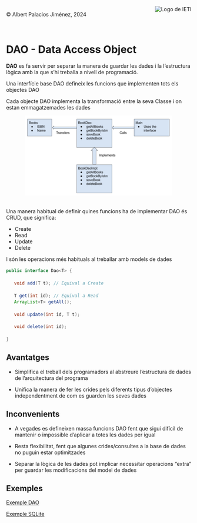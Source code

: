 <div style="display: flex; width: 100%;">
    <div style="flex: 1; padding: 0px;">
        <p>© Albert Palacios Jiménez, 2024</p>
    </div>
    <div style="flex: 1; padding: 0px; text-align: right;">
        <img src="./assets/ieti.png" height="32" alt="Logo de IETI" style="max-height: 32px;">
    </div>
</div>
<br/>

# DAO - Data Access Object

**DAO** es fa servir per separar la manera de guardar les dades i la l’estructura lògica amb la que s’hi treballa a nivell de programació.

Una interfície base DAO defineix les funcions que implementen tots els objectes DAO

Cada objecte DAO implementa la transformació entre la seva Classe i on estan emmagatzemades les dades

<center><img src="./assets/DAO.png" style="max-width: 90%; width: 400px; max-height: 400px;" alt="">
<br/></center>
<br/>

Una manera habitual de definir quines funcions ha de implementar DAO és CRUD, que significa:

- Create
- Read
- Update
- Delete

I són les operacions més habituals al treballar amb models de dades

```java
public interface Dao<T> {

   void add(T t); // Equival a Create

   T get(int id); // Equival a Read
   ArrayList<T> getAll();

   void update(int id, T t);

   void delete(int id);
  
}
```

## Avantatges

- Simplifica el treball dels programadors al abstreure l’estructura de dades de l’arquitectura del programa

- Unifica la manera de fer les crides pels diferents tipus d’objectes independentment de com es guarden les seves dades

## Inconvenients

- A vegades es defineixen massa funcions DAO fent que sigui difícil de mantenir o impossible d’aplicar a totes les dades per igual

- Resta flexibilitat, fent que algunes crides/consultes a la base de dades no puguin estar optimitzades

- Separar la lògica de les dades pot implicar necessitar operacions “extra” per guardar les modificacions del model de dades

## Exemples

[Exemple DAO](https://github.com/optimisme/DAM-JavaExempleDAO)

[Exemple SQLite](https://github.com/optimisme/DAM-JavaExempleSQLite)
